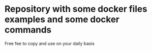# Repository with some docker files examples and some docker commands

Free fee to copy and use on your daily basis
